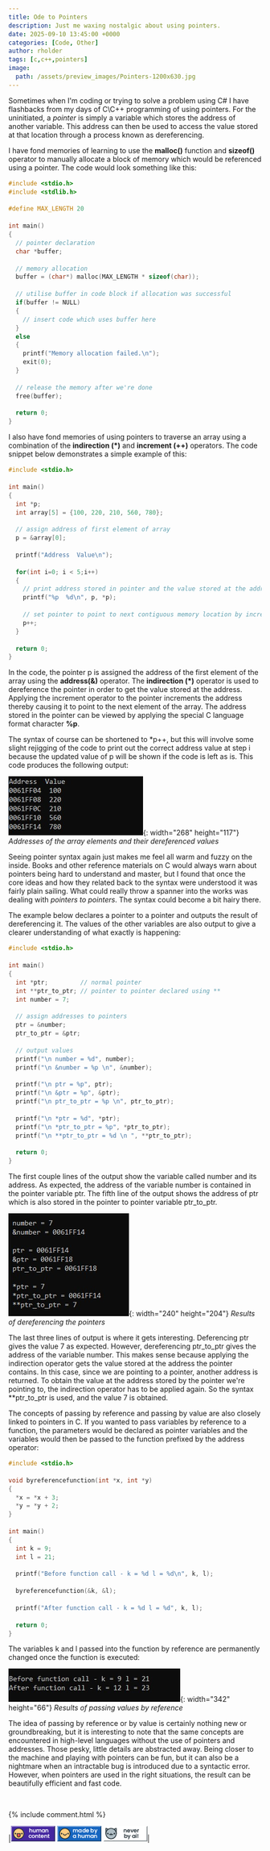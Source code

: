 ```yaml
---
title: Ode to Pointers
description: Just me waxing nostalgic about using pointers.
date: 2025-09-10 13:45:00 +0000
categories: [Code, Other]
author: rholder
tags: [c,c++,pointers]
image:
  path: /assets/preview_images/Pointers-1200x630.jpg
---
```


Sometimes when I'm coding or trying to solve a problem using C# I have flashbacks from my days of C\C++ programming of using pointers. For the uninitiated, a *pointer* is simply a variable which stores the address of another variable. This address can then be used to access the value stored at that location through a process known as dereferencing.  

I have fond memories of learning to use the **malloc()** function and **sizeof()** operator to manually allocate a block of memory which would be referenced using a pointer. The code would look something like this:

```c
#include <stdio.h>
#include <stdlib.h>

#define MAX_LENGTH 20

int main()
{
  // pointer declaration
  char *buffer; 
  
  // memory allocation
  buffer = (char*) malloc(MAX_LENGTH * sizeof(char));

  // utilise buffer in code block if allocation was successful
  if(buffer != NULL)
  {
    // insert code which uses buffer here
  }
  else
  {
    printf("Memory allocation failed.\n");
    exit(0);
  }

  // release the memory after we're done
  free(buffer);

  return 0;
}

```


I also have fond memories of using pointers to traverse an array using a combination of the **indirection (*)** and **increment (++)** operators. The code snippet below demonstrates a simple example of this:

```c
#include <stdio.h>

int main()
{
  int *p;
  int array[5] = {100, 220, 210, 560, 780};
  
  // assign address of first element of array 
  p = &array[0];
  
  printf("Address  Value\n");
  
  for(int i=0; i < 5;i++)
  {
    // print address stored in pointer and the value stored at the address
    printf("%p  %d\n", p, *p);

    // set pointer to point to next contiguous memory location by incrementing it
    p++;
  }
  
  return 0;
}
```


In the code, the pointer p is assigned the address of the first element of the array using the **address(&)** operator. The **indirection (*)** operator is used to dereference the pointer in order to get the value stored at the address. Applying the increment operator to the pointer increments the address thereby causing it to point to the next element of the array. The address stored in the pointer can be viewed by applying the special C language format character **%p**. 

The syntax of course can be shortened to *p++, but this will involve some slight rejigging of the code to print out the correct address value at step i because the updated value of p will be shown if the code is left as is. This code produces the following output:

![ArrayPointerOutput](/assets/posts/20250910/ArrayPointerOutput.jpg){: width="268" height="117"}
_Addresses of the array elements and their dereferenced values_


Seeing pointer syntax again just makes me feel all warm and fuzzy on the inside. Books and other reference materials on C would always warn about pointers being hard to understand and master, but I found that once the core ideas and how they related back to the syntax were understood it was fairly plain sailing. What could really throw a spanner into the works was dealing with *pointers to pointers*. The syntax could become a bit hairy there.

The example below declares a pointer to a pointer and outputs the result of dereferencing it. The values of the other variables are also output to give a clearer understanding of what exactly is happening:

```c
#include <stdio.h>

int main()
{
  int *ptr;         // normal pointer
  int **ptr_to_ptr; // pointer to pointer declared using **
  int number = 7;
  
  // assign addresses to pointers
  ptr = &number;
  ptr_to_ptr = &ptr;
  
  // output values
  printf("\n number = %d", number);
  printf("\n &number = %p \n", &number);
  
  printf("\n ptr = %p", ptr);
  printf("\n &ptr = %p", &ptr);
  printf("\n ptr_to_ptr = %p \n", ptr_to_ptr);
  
  printf("\n *ptr = %d", *ptr);
  printf("\n *ptr_to_ptr = %p", *ptr_to_ptr);
  printf("\n **ptr_to_ptr = %d \n ", **ptr_to_ptr);
  
  return 0;
}
```

The first couple lines of the output show the variable called number and its address. As expected, the address of the variable number is contained in the pointer variable ptr. The fifth line of the output shows the address of ptr which is also stored in the pointer to pointer variable ptr_to_ptr.

![PointerToPointerOutput](/assets/posts/20250910/PointerToPointerOutput.jpg){: width="240" height="204"}
_Results of dereferencing the pointers_

The last three lines of output is where it gets interesting. Deferencing ptr gives the value 7 as expected. However, dereferencing ptr_to_ptr gives the address of the variable number. This makes sense because applying the indirection operator gets the value stored at the address the pointer contains. In this case, since we are pointing to a pointer, another address is returned. To obtain the value at the address stored by the pointer we're pointing to, the indirection operator has to be applied again. So the syntax **ptr_to_ptr is used, and the value 7 is obtained.

The concepts of passing by reference and passing by value are also closely linked to pointers in C. If you wanted to pass variables by reference to a function, the parameters would be declared as pointer variables and the variables would then be passed to the function prefixed by the address operator:

```c
#include <stdio.h>

void byreferencefunction(int *x, int *y)
{
  *x = *x + 3;
  *y = *y + 2;
}

int main()
{
  int k = 9;
  int l = 21;

  printf("Before function call - k = %d l = %d\n", k, l);
  
  byreferencefunction(&k, &l);
  
  printf("After function call - k = %d l = %d", k, l);
  
  return 0;
}
```

The variables k and l passed into the function by reference are permanently changed once the function is executed:

![PassingByReference](/assets/posts/20250910/PassingByReference.jpg){: width="342" height="66"}
_Results of passing values by reference_

The idea of passing by reference or by value is certainly nothing new or groundbreaking, but it is interesting to note that the same concepts are encountered in high-level languages without the use of pointers and addresses. Those pesky, little details are abstracted away. Being closer to the machine and playing with pointers can be fun, but it can also be a nightmare when an intractable bug is introduced due to a syntactic error. However, when pointers are used in the right situations, the result can be beautifully efficient and fast code.

<br>

{% include comment.html %}
<br>


|![HumanContent](/assets/posts/badges/HumanContent_08.png) ![MadeByAHuman](/assets/posts/badges/MadeByAHuman_07.png) ![NeverByAI](/assets/posts/badges/NeverByAi_01.png)| 







